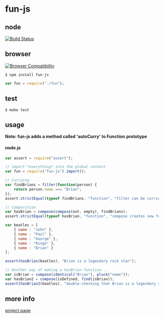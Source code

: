 # fun-js

## node


[![Build Status](https://travis-ci.org/briansorahan/fun-js.png)](https://travis-ci.org/briansorahan/fun-js)


## browser

[![Browser Compatibility](https://ci.testling.com/briansorahan/fun-js.png)](https://ci.testling.com/briansorahan/fun-js)

```
$ npm install fun-js
```

```javascript
var fun = require("./fun");
```

## test

```
$ make test
```

## usage

**Note: fun-js adds a method called 'autoCurry' to Function.prototype**

#### node.js

```javascript
var assert = require("assert");

// import *everything* into the global context
var fun = require("fun-js").import();

// Currying
var findBrians = filter(function(person) {
    return person.name === "Brian";
});
assert.strictEqual(typeof findBrians, "function", "filter can be curried");

// Composition
var hasBrian = compose(compose(not, empty), findBrians);
assert.strictEqual(typeof hasBrian, "function", "compose creates new functions from old ones");

var beatles = [
    { name : "John" },
    { name : "Paul" },
    { name : "George" },
    { name : "Ringo" },
    { name : "Brian" }
];

assert(hasBrian(beatles), "Brian is a legendary rock star");

// Another way of making a hasBrian function...
var isBrian = compose(identical("Brian"), pluck("name"));
var hasBrian2 = compose(isDefined, find(isBrian));
assert(hasBrian2(beatles), "double-checking that Brian is a legendary rock star");
```



## more info
[project page][1]

[1]: http://briansorahan.github.io/fun-js
[2]: http://browserify.org
